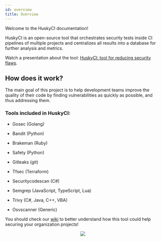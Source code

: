 ```yaml
---
id: overview
title: Overview
---
```


Welcome to the HuskyCI documentation!

HuskyCI is an open-source tool that orchestrates security tests inside CI pipelines of multiple projects and centralizes all results into a database for further analysis and metrics.

Watch a presentation about the tool: [HuskyCI: tool for reducing security flaws][Youtube].

## How does it work?

The main goal of this project is to help development teams improve the quality of their code by finding vulnerabilities as quickly as possible, and thus addressing them.

### Tools included in HuskyCI:

* Gosec (Golang)

* Bandit (Python)

* Brakeman (Ruby)

* Safety (Python)

* Gitleaks (git)

* Tfsec (Terraform)

* Securitycodescan (C#)

* Semgrep (JavaScript, TypeScript, Lua)

* Trivy (C#, Java, C++, VBA)

* Osvscanner (Generic)


You should check our [wiki](https://github.com/globocom/huskyCI/wiki/How-does-huskyCI-work%3F) to better understand how this tool could help securing your organization projects!

<p align="center">
  <img src="https://github.com/globocom/huskyCI/raw/master/huskyCI.gif" />
</p>

[Bandit]: https://github.com/PyCQA/bandit
[Safety]: https://github.com/pyupio/safety
[Brakeman]: https://github.com/presidentbeef/brakeman
[Gosec]: https://github.com/securego/gosec
[Gitleaks]: https://github.com/zricethezav/gitleaks
[SpotBugs]: https://spotbugs.github.io
[FindSec]: https://find-sec-bugs.github.io
[Osv-scanner]: https://osv.dev/
[TFSec]: https://github.com/liamg/tfsec
[Semgrep]: https://semgrep.dev/
[security-code-scan]: https://security-code-scan.github.io/
[Trivy]: https://trivy.dev/
[Youtube]: https://www.youtube.com/watch?v=zgp8GOQv6Jo


